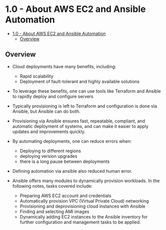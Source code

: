 # 1.0 - About AWS EC2 and Ansible Automation

- [1.0 - About AWS EC2 and Ansible Automation](#10---about-aws-ec2-and-ansible-automation)
  - [Overview](#overview)

## Overview

- Cloud deployments have many benefits, including:
  - Rapid scalability
  - Deployment of fault-tolerant and highly available solutions
- To leverage these benefits, one can use tools like Terraform and Ansible to rapidly deploy and configure servers
- Typically provisioning is left to Terraform and configuration is done via Ansible, but Ansible can do both.

- Provisioning via Ansible ensures fast, repeatable, compliant, and automatic deployment of systems, and can make it easier to apply updates and improvements quickly.

- By automating deployments, one can reduce errors when:
  - Deploying to different regions
  - deploying version upgrades
  - there is a long pause between deployments

- Defining automation via ansible also reduced human error.

- Ansible offers many modules to dynamically provision workloads. In the following notes, tasks covered include:
  - Preparing AWS EC2 account and credentials
  - Automatically provision VPC (Virtual Private Cloud) networking
  - Provisioning and deprovisioning cloud instances with Ansible
  - Finding and selecting AMI images
  - Dynamically adding EC2 instances to the Ansible inventory for further configuration and management tasks to be applied.
